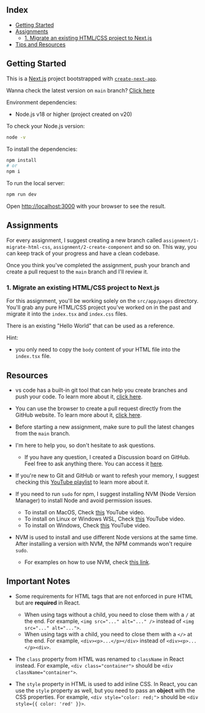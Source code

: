 ## Index

- [Getting Started](#getting-started)
- [Assignments](#assignments)
  - [1. Migrate an existing HTML/CSS project to Next.js](#1-migrate-an-existing-htmlcss-project-to-nextjs)
- [Tips and Resources](#resources)

## Getting Started

This is a [Next.js](https://nextjs.org/) project bootstrapped with [`create-next-app`](https://github.com/vercel/next.js/tree/canary/packages/create-next-app).

Wanna check the latest version on `main` branch? [Click here](https://ana-classroom.vercel.app)

Environment dependencies:
- Node.js v18 or higher (project created on v20)


To check your Node.js version:

```bash
node -v
```

To install the dependencies:

```bash
npm install 
# or
npm i
```

To run the local server:

```bash
npm run dev
```

Open [http://localhost:3000](http://localhost:3000) with your browser to see the result.

## Assignments

For every assignment, I suggest creating a new branch called `assignment/1-migrate-html-css`, `assignment/2-create-component` and so on. This way, you can keep track of your progress and have a clean codebase.

Once you think you've completed the assignment, push your branch and create a pull request to the `main` branch and I'll review it.

### 1. Migrate an existing HTML/CSS project to Next.js

For this assignment, you'll be working solely on the `src/app/pages` directory. You'll grab any pure HTML/CSS project you've worked on in the past and migrate it into the `index.tsx` and `index.css` files. 

There is an existing "Hello World" that can be used as a reference.

Hint: 
- you only need to copy the `body` content of your HTML file into the `index.tsx` file.


## Resources


- vs code has a built-in git tool that can help you create branches and push your code. To learn more about it, [click here](https://code.visualstudio.com/docs/editor/versioncontrol).

- You can use the browser to create a pull request directly from the GitHub website. To learn more about it, [click here](https://docs.github.com/en/pull-requests/collaborating-with-pull-requests/proposing-changes-to-your-work-with-pull-requests/creating-a-pull-request?tool=webui#creating-the-pull-request).

- Before starting a new assignment, make sure to pull the latest changes from the `main` branch.

- I'm here to help you, so don't hesitate to ask questions.
  - If you have any question, I created a Discussion board on GitHub. Feel free to ask anything there. You can access it [here](https://github.com/jose0ten/ana-classroom/discussions).

- If you're new to Git and GitHub or want to refesh your memory, I suggest checking this [YouTube playlist](https://www.youtube.com/playlist?list=PL4cUxeGkcC9goXbgTDQ0n_4TBzOO0ocPR) to learn more about it.

- If you need to run `sudo` for npm, I suggest installing NVM (Node Version Manager) to install Node and avoid permission issues.
  - To install on MacOS, Check [this](https://youtu.be/S8ovFOnB4Sg?si=uF0bz7uKBtXqBryY) YouTube video.
  - To install on Linux or Windows WSL, Check [this](https://youtu.be/z6Tta9ZbbGg?si=RIkxKV5LJOmz_NNg) YouTube video.
  - To install on Windows, Check [this](https://youtu.be/5LxEQivuo0M?si=TdnrbNpuQZK0oS9E) YouTube video.

- NVM is used to install and use different Node versions at the same time. After installing a version with NVM, the NPM commands won't require `sudo`.
    - For examples on how to use NVM, check [this link](https://github.com/nvm-sh/nvm?tab=readme-ov-file#usage).

## Important Notes

- Some requirements for HTML tags that are not enforced in pure HTML but are **required** in React.
  - When using tags without a child, you need to close them with a `/` at the end. For example, `<img src="..." alt="..." />` instead of `<img src="..." alt="...">`.
  - When using tags with a child, you need to close them with a `</>` at the end. For example, `<div><p>...</p></div>` instead of `<div><p>...</p><div>`.  

- The `class` property from HTML was renamed to `className` in React instead. For example, `<div class="container">` should be `<div className="container">`.

- The `style` property in HTML is used to add inline CSS. In React, you can use the `style` property as well, but you need to pass an **object** with the CSS properties. For example, `<div style="color: red;">` should be `<div style={{ color: 'red' }}>`.